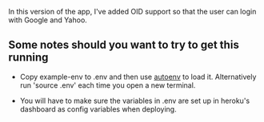 In this version of the app, I've added OID support so that the user
can login with Google and Yahoo.

## Some notes should you want to try to get this running

+ Copy example-env to .env and then use <a href="https://github.com/kennethreitz/autoenv">autoenv</a> to load it. Alternatively run 'source .env' each time you open a new terminal.

+ You will have to make sure the variables in .env are set up in heroku's dashboard as config variables when deploying.

